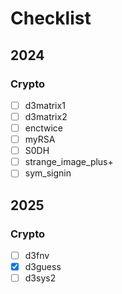 # Checklist

## 2024

### Crypto

- [ ] d3matrix1
- [ ] d3matrix2
- [ ] enctwice
- [ ] myRSA
- [ ] S0DH
- [ ] strange_image_plus+
- [ ] sym_signin

## 2025

### Crypto

- [ ] d3fnv
- [x] d3guess
- [ ] d3sys2
